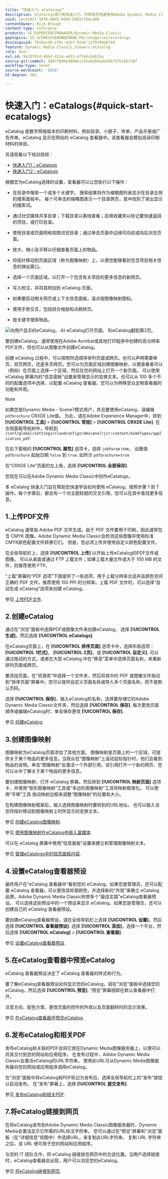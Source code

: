 ```yaml
---
title: “快速入门：eCatalogs”
description: eCatalogs简介和快速入门，可帮助您快速使用Adobe Dynamic Media Classic中的eCatalog技术启动和运行。
uuid: 1ec41927-3df6-4845-8d9d-bb92cf6dca08
contentOwner: Rick Brough
content-type: reference
products: SG_EXPERIENCEMANAGER/Dynamic-Media-Classic
geptopics: SG_SCENESEVENONDEMAND_PK/categories/ecatalogs
discoiquuid: 781dacd0-ef0c-42b7-92e0-12791994874d
feature: Dynamic Media Classic,Viewers,eCatalog
role: User
exl-id: 9e2df814-465d-412a-a032-ef3e8cb462ba
source-git-commit: 38d7f8d6e5888e1c5ba9260ada45b79fb16b338f
workflow-type: tm+mt
source-wordcount: '1559'
ht-degree: 36%

---
```


# 快速入门：eCatalogs{#quick-start-ecatalogs}

eCatalog 是数字网络版本的印刷材料，例如目录、小册子、传单、产品手册或广告传单。eCatalog 显示在网站的 eCatalog 查看器中。该查看器会模拟阅读印刷材料的体验。

另请观看以下培训视频：

* [快速入门1：eCatalogs](https://s7d5.scene7.com/s7viewers/html5/VideoViewer.html?videoserverurl=https://s7d5.scene7.com/is/content/&amp;emailurl=https://s7d5.scene7.com/s7/emailFriend&amp;serverUrl=https://s7d5.scene7.com/is/image/&amp;config=Scene7SharedAssets/Universal_HTML5_Video&amp;contenturl=https://s7d5.scene7.com/skins/&amp;asset=S7tutorials/561_Quick%20Start%20-%20Part%201_converted%20renamed_eCatalogs-AVS)
* [快速入门2：eCatalogs](https://s7d5.scene7.com/s7viewers/html5/VideoViewer.html?videoserverurl=https://s7d5.scene7.com/is/content/&amp;emailurl=https://s7d5.scene7.com/s7/emailFriend&amp;serverUrl=https://s7d5.scene7.com/is/image/&amp;config=Scene7SharedAssets/Universal_HTML5_Video&amp;contenturl=https://s7d5.scene7.com/skins/&amp;asset=S7tutorials/562_Quick%20Start%20-%20Part%202_converted%20renamed_eCatalogs-AVS)

根据您为eCatalog选择的设置，查看器可以让您执行以下操作：

* 在目录中搜索一个或多个关键字。 搜索结果将作为缩略图列表显示在目录左侧的搜索面板中。 每个可单击的缩略图表示一个目录跨页，其中找到了突出显示的搜索词。

* 通过社交媒体共享目录；下载目录以离线查看；启用收藏夹以标记要快速返回的项目，或打印目录。
* 使用目录或页面网格视图浏览目录；通过单击页面中边缘可向前或向后浏览页面。
* 放大、缩小及平移以仔细查看页面上的物品。
* 将指针移动到页面区域（称为图像映射）上，以便您能够看到包含项目相关信息的弹出窗口。
* 选择一个页面区域，以打开一个包含有关项目的更多信息的新网页。
* 写入附注，并将其附加到 eCatalog 页面。
* 如果要启动相关网页或上下文信息面板，请点按图像映射图标。
* 使用手势交互，包括捏合缩放和点刷转页。
* 按关键字搜索物品。

![向用户显示的eCatalog。 A) eCatalog打开页面。 B)eCatalog翻到第2页。](/help/using/assets/ec_cat_viewer_popup.png)

要创建eCatalog，通常使用在Adobe Acrobat或其他打印程序中创建的高分辨率PDF文件，但也可以从图像文件创建eCatalog。

创建 eCatalog 过程中，可以按照所选顺序排列页面或跨页。也可以声明需要单页、双页跨页，还是多页跨页。您可以为页面区域创建图像映射，以便查看者可以（例如）在页面上选择一个区域，然后在您的网站上打开一个新页面。 可以使用 eCatalog 屏幕内的“信息面板”设置来管理显示的变换文本。也可以从 100 多个不同的配置选项中选择，以配置 eCatalog 查看器。您可以为特殊受众定制查看器的功能和外观。

>[!NOTE]
>
>如果您是Dynamic Media - Scene7模式用户，并且要使用eCatalog，请编辑 `pdfbrochure` CRXDE Lite值。 为此，请在Adobe Experience Manager中，转到 **[!UICONTROL 工具]** > **[!UICONTROL 常规]** > **[!UICONTROL CRXDE Lite]**. 在左侧面板导航树中，导航到 `/conf/global/settings/cloudconfigs/dmscene7/jcr:content/mimeTypes/application_pdf`.
>
>在右下窗格的 **[!UICONTROL 属性]** 选项卡，选择 `jobParam` row。 设置值 `pdfbrochure` 起始日期 `false` 到 `true`. 如所示 `pdfbrochure=true`
>
>在“CRXDE Lite”页面的左上角，选择 **[!UICONTROL 全部保存]**.
>
>您现在可以在Adobe Dynamic Media Classic中创作eCatalogs。

本 eCatalog 快速入门旨在帮助您快速学会如何使用 eCatalog。按照步骤 1 到 7 操作。每个步骤后，都会有一个对主题标题的交叉引用，您可以在其中查找更多信息。

## 1.上传PDF文件

eCatalog 通常由 Adobe PDF 文件生成。由于 PDF 文件要用于印刷，因此通常包含 CMYK 图像。Adobe Dynamic Media Classic会检测这些图像并使用标准CMYK颜色配置文件转换它们。 但是，您必须上传并使用自定义颜色配置文件。

在全局导航栏上，选择 **[!UICONTROL 上传]** 以开始上传eCatalog的PDF文件或图像。 可以从桌面或通过 FTP 上载文件；如果上载大量文件或大于 100 MB 的文件，则推荐使用 FTP。

“上载”屏幕的“PDF 选项”下面提供了一些选项，用于上载分辨率合适并且颜色空间正确的 PDF 文件。推荐使用 150 PPI 的分辨率。上载 PDF 文件时，可以选择“自动生成 eCatalog”选项来创建 eCatalog。

参见 [上传PDF文件](uploading-pdf-files.md#uploading_the_pdf_files).

## 2.创建eCatalog

通过在“浏览”面板中选择PDF或图像文件来创建eCatalog。 选择 **[!UICONTROL 生成]**，然后选择 **[!UICONTROL eCatalogs]**.

在eCatalog页面上，在 **[!UICONTROL 排序页面]** 选项卡中，选择布局选项： **[!UICONTROL 1栏式]**， **[!UICONTROL 2页]**，或 **[!UICONTROL 自定义]**. 可以通过拖动的方式，或者在大型 eCatalog 中在“移至”菜单中选择页面名称，来重新排列页面或跨页。

要添加页面，在“资源库”中选择一个文件夹，然后将其中的 PDF 或图像文件拖动到“排序页面”屏幕中。您可以提供自定义页面名称或导入多个页面名称，而不是默认页码。

选择 **[!UICONTROL 保存]**，输入eCatalog的名称，选择要存储它的Adobe Dynamic Media Classic文件夹，然后选择 **[!UICONTROL 保存]**. 每次更改页面顺序或编辑eCatalog时，单击保存更改 **[!UICONTROL 保存]**.

参见 [创建eCatalog](creating-ecatalog.md).

## 3.创建图像映射

图像映射为eCatalog页面添加了其他方面。 图像映射是页面上的一个区域，可提供关于某个物品的更多信息。当观众在“图像映射”上滚动鼠标指针时，他们会看到物品的说明。单击“图像映射”会激活一个外部引用，该引用打开一个新的网页，您可以从中了解关于某个物品的更多信息。

要创建图像映射，打开 eCatalog 屏幕。然后转到 **[!UICONTROL 映射页面]** 选项卡，并使用“矩形图像映射”工具或“多边形图像映射”工具将映射框架化。 可以使用“平移”工具  拖动映射边框来调整“图像映射”的位置和大小。

在构建图像映射框架后，输入选择图像映射时要转到的URL地址。 也可以输入当您将指针移动到图像映射上时所显示的变换文本。

参见 [创建eCatalog图像映射](creating-ecatalog-image-maps.md#creating-ecatalog-image-maps).

参见 [使用图像映射在eCatalog中嵌入富媒体](creating-ecatalog-image-maps.md#embedding-rich-media-in-an-ecatalog).

可以在 eCatalog 屏幕中使用“信息面板”设置来建立和管理图像映射文本。

参见 [管理eCatalogs中的信息面板内容](/help/using/info-panel-content-ecatalog.md).

## 4.设置eCatalog查看器预设

最终用户在“eCatalog 查看器中”看到您的 eCatalog。如果您是管理员，还可以配置 eCatalog 查看器。可以更改其轮廓颜色，并选择新的“外观”来确立 eCatalog 品牌。Adobe Dynamic Media Classic附带多个“最佳实践”eCatalog查看器预设。 可以选择这些预设中的一个预设来显示 eCatalog。如果您是管理员，还可以创建自己的 eCatalog 查看器预设。

要创建eCatalog查看器预设，请在全局导航栏上选择 **[!UICONTROL 设置]**，然后选择 **[!UICONTROL 查看器预设]**. 选择 **[!UICONTROL 添加]**，选择一个平台，然后选择 **[!UICONTROL eCatalog]** > **[!UICONTROL 查看器]**.

参见 [设置eCatalog查看器预设](setting-ecatalog-viewer-presets.md#setting-up-ecatalog-viewer-presets).

## 5.在eCatalog查看器中预览eCatalog

eCatalog 查看器预设决定了 eCatalog 查看器的样式和行为。

要了解eCatalog查看器预设如何显示您的eCatalog，请在“浏览”面板中选择您的eCatalog，然后选择 **[!UICONTROL 预览]**. “预览”屏幕随即在默认查看器中打开。

注意方向、配色方案、更改页面的控件的外观以及页面翻转时的显示效果。

参见 [在eCatalog查看器中预览eCatalog](previewing-ecatalogs-ecatalog-viewer.md#previewing-ecatalogs-in-the-ecatalog-viewer).

## 6.发布eCatalog和相关PDF

发布eCatalog和关联的PDF会将它放在Dynamic Media图像服务器上，以便可以将其交付到您的网站和应用程序。 在发布过程中，Adobe Dynamic Media Classic会激活eCatalog的URL字符串。 使用此URL可从Dynamic Media图像服务器向您的网站或应用程序调用eCatalog。

在“浏览”面板中将eCatalog和PDF标记为发布后，选择全局导航栏上的“发布”按钮以启动发布。 在“发布”屏幕上，选择 **[!UICONTROL 提交发布]**.

参见 [发布eCatalog和相关PDF](publishing-ecatalogs-associated-pdfs.md#publishing-ecatalogs-and-associated-pdfs).

## 7.将eCatalog链接到网页

在将eCatalog发布到Adobe Dynamic Media Classic图像服务器时，Dynamic Media会激活显示它所需的URL标注字符串。 您可以通过在“预览”屏幕和“浏览”面板（在“详细信息”视图中）中选择URL，来复制此URL字符串。 复制 URL 字符串之后，该 URL 便可用于您的网站和应用程序。

与您的 IT 团队合作，将 eCatalog 链接放在网页中的合适位置。当用户选择链接时，eCatalog查看器会出现，用户可以浏览您的eCatalog。

参见 [将eCatalog链接到网页](linking-ecatalog-web-page.md#linking-an-ecatalog-to-a-web-page).
